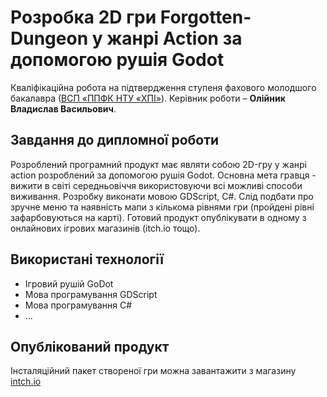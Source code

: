 
# Розробка 2D гри Forgotten-Dungeon у жанрі Action за допомогою рушія Godot
Кваліфікаційна робота на підтвердження ступеня фахового молодшого бакалавра ([ВСП «ППФК НТУ «ХПІ»](http://polytechnic.poltava.ua)). Керівник роботи – **Олійник Владислав Васильович**.

## Завдання до дипломної роботи

Розроблений програмний продукт має являти собою 2D-гру у жанрі action розроблений за допомогою рушія Godot. Основна мета гравця - вижити в світі середньовіччя використовуючи всі можливі способи виживання. Розробку виконати мовою GDScript, C#. Слід подбати про зручне меню та наявність мапи з кількома рівнями гри (пройдені рівні зафарбовуються на карті). Готовий продукт опублікувати в одному з онлайнових ігрових магазинів (itch.io тощо).

## Використані технології

* Ігровий рушій GoDot
* Мова програмування GDScript
* Мова програмування C#
* ...

## Опублікований продукт

Інсталяційний пакет створеної гри можна завантажити з магазину
[intch.io](http://itch.io)

